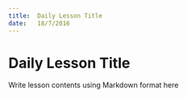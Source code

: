 ```yaml
---
title:  Daily Lesson Title
date:   18/7/2016
---
```


# Daily Lesson Title

Write lesson contents using Markdown format here
